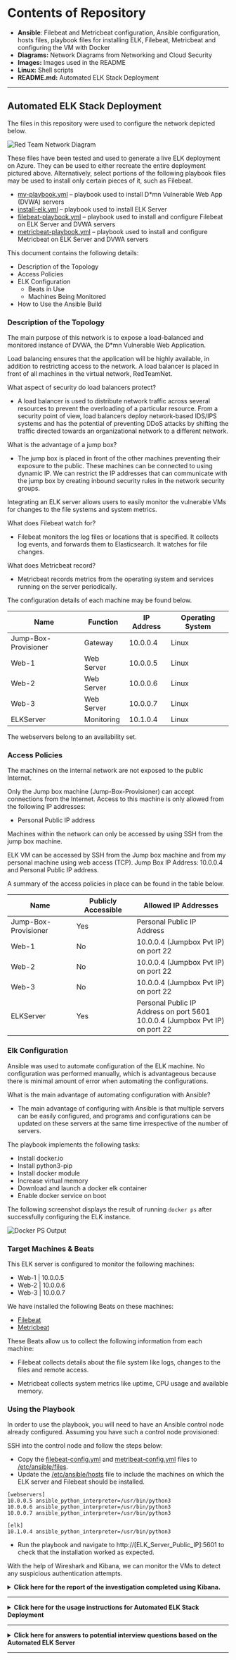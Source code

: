 # Contents of Repository

- **Ansible**: Filebeat and Metricbeat configuration, Ansible configuration, hosts files, playbook files for installing ELK, Filebeat, Metricbeat and configuring the VM with Docker
- **Diagrams:** Network Diagrams from Networking and Cloud Security
- **Images:** Images used in the README
- **Linux:** Shell scripts
- **README.md:** Automated ELK Stack Deployment

---

## Automated ELK Stack Deployment

The files in this repository were used to configure the network depicted below.

![Red Team Network Diagram](Images/Red_Team_Network_Diagram.png)

These files have been tested and used to generate a live ELK deployment on Azure. They can be used to either recreate the entire deployment pictured above. Alternatively, select portions of the following playbook files may be used to install only certain pieces of it, such as Filebeat.

* [my-playbook.yml](Ansible/my-playbook.yml) – playbook used to install D*mn Vulnerable Web App (DVWA) servers
* [install-elk.yml](Ansible/install-elk.yml) – playbook used to install ELK Server
* [filebeat-playbook.yml](Ansible/filebeat-playbook.yml) – playbook used to install and configure Filebeat on ELK Server and DVWA servers
* [metricbeat-playbook.yml](Ansible/metricbeat-playbook.yml) – playbook used to install and configure Metricbeat on ELK Server and DVWA servers

This document contains the following details:
- Description of the Topology
- Access Policies
- ELK Configuration
  - Beats in Use
  - Machines Being Monitored
- How to Use the Ansible Build


### Description of the Topology

The main purpose of this network is to expose a load-balanced and monitored instance of DVWA, the D*mn Vulnerable Web Application.

Load balancing ensures that the application will be highly available, in addition to restricting access to the network. A load balancer is placed in front of all machines in the virtual network, RedTeamNet.

What aspect of security do load balancers protect?

- A load balancer is used to distribute network traffic across several resources to prevent the overloading of a particular resource. From a security point of view, load balancers deploy network-based IDS/IPS systems and has the potential of preventing DDoS attacks by shifting the traffic directed towards an organizational network to a different network.

What is the advantage of a jump box?

- The jump box is placed in front of the other machines preventing their exposure to the public. These machines can be connected to using dynamic IP. We can restrict the IP addresses that can communicate with the jump box by creating inbound security rules in the network security groups.

Integrating an ELK server allows users to easily monitor the vulnerable VMs for changes to the file systems and system metrics.

What does Filebeat watch for?

- Filebeat monitors the log files or locations that is specified. It collects log events, and forwards them to Elasticsearch. It watches for file changes.

What does Metricbeat record?

 - Metricbeat records metrics from the operating system and services running on the server periodically.

The configuration details of each machine may be found below.

| Name                 	| Function   	|  IP Address 	| Operating System 	|
|----------------------	|------------	|-------------	|------------------	|
| Jump-Box-Provisioner 	| Gateway    	| 10.0.0.4    	| Linux            	|
| Web-1                	| Web Server 	| 10.0.0.5    	| Linux            	|
| Web-2                	| Web Server 	| 10.0.0.6    	| Linux            	|
| Web-3                	| Web Server 	| 10.0.0.7    	| Linux            	|
| ELKServer            	| Monitoring  	| 10.1.0.4    	| Linux            	|

The webservers belong to an availability set.

### Access Policies

The machines on the internal network are not exposed to the public Internet. 

Only the Jump box machine (Jump-Box-Provisioner) can accept connections from the Internet. Access to this machine is only allowed from the following IP addresses:

- Personal Public IP address

Machines within the network can only be accessed by using SSH from the jump box machine.

ELK VM can be accessed by SSH from the Jump box machine and from my personal machine using web access (TCP). 
Jump Box IP Address:  10.0.0.4 and Personal Public IP address.

A summary of the access policies in place can be found in the table below.

| Name                 	| Publicly Accessible 	| Allowed IP Addresses                                                            	|
|----------------------	|---------------------	|---------------------------------------------------------------------------------	|
| Jump-Box-Provisioner 	| Yes                 	| Personal Public IP Address                                                      	|
| Web-1                	| No                  	| 10.0.0.4 (Jumpbox Pvt IP) on port 22                                            	|
| Web-2                	| No                  	| 10.0.0.4 (Jumpbox Pvt IP) on port 22                                            	|
| Web-3                	| No                  	| 10.0.0.4 (Jumpbox Pvt IP) on port 22                                            	|
| ELKServer            	| Yes                 	| Personal Public IP Address on port 5601<br>10.0.0.4 (Jumpbox Pvt IP) on port 22 	|

### Elk Configuration

Ansible was used to automate configuration of the ELK machine. No configuration was performed manually, which is advantageous because there is minimal amount of error when automating the configurations.

What is the main advantage of automating configuration with Ansible?

- The main advantage of configuring with Ansible is that multiple servers can be easily configured, and programs and configurations can be updated on these servers at the same time irrespective of the number of servers.

The playbook implements the following tasks:

* 	Install docker.io
*	Install python3-pip
*	Install docker module
*	Increase virtual memory
*	Download and launch a docker elk container
*	Enable docker service on boot

The following screenshot displays the result of running `docker ps` after successfully configuring the ELK instance.

![Docker PS Output](Images/docker_ps_output.png)

### Target Machines & Beats
This ELK server is configured to monitor the following machines:

*	Web-1 | 10.0.0.5
*	Web-2 | 10.0.0.6
*	Web-3 | 10.0.0.7

We have installed the following Beats on these machines:

*	[Filebeat](Ansible/filebeat-playbook.yml)
*	[Metricbeat](Ansible/metricbeat-playbook.yml)

These Beats allow us to collect the following information from each machine:

- Filebeat collects details about the file system like logs, changes to the files and remote access.

- Metricbeat collects system metrics like uptime, CPU usage and available memory.

### Using the Playbook
In order to use the playbook, you will need to have an Ansible control node already configured. Assuming you have such a control node provisioned: 

SSH into the control node and follow the steps below:
*	Copy the [filebeat-config.yml](Ansible/filebeat-config.yml) and [metribeat-config.yml](Ansible/metricbeat-config.yml) files to [/etc/ansible/files](Ansible/ansible.cfg).
*	Update the [/etc/ansible/hosts](Ansible/hosts) file to include the machines on which the ELK server and Filebeat should be installed. 

```
[webservers]
10.0.0.5 ansible_python_interpreter=/usr/bin/python3
10.0.0.6 ansible_python_interpreter=/usr/bin/python3
10.0.0.7 ansible_python_interpreter=/usr/bin/python3

[elk]
10.1.0.4 ansible_python_interpreter=/usr/bin/python3
```
*	Run the playbook and navigate to http://[ELK_Server_Public_IP]:5601 to check that the installation worked as expected.

With the help of Wireshark and Kibana, we can monitor the VMs to detect any suspicious authentication attempts.

<details><summary><b> Click here for the report of the investigation completed using Kibana. </b> </summary>
<br> 
1.	In the last 7 days, how many unique visitors were located in India?

```Answer : 223```

![Unique visitors located in India](Images/India_unique.png)
	
2.	In the last 24 hours of the visitors from China, how many were using Mac OSX?
	
```Answer : 13```
	
![Visitors from China using Mac OSX](Images/China_macox.png)
	
3.	In the last 2 days, what percentage of visitors received 404 errors? How about 503 errors?

```Answer : 404 – 0% ; 503 – 0%```
	
![Percentage of visitors who received 404 errors and 503 errors](Images/404_503_errors.png)
 
4.	In the last 7 days, what country produced the majority of the traffic on the website?

```Answer : China```
	
![Country that produced the majority of the traffic on the website](Images/Majority_traffic.png)
 

5.	Of the traffic that's coming from that country, what time of day had the highest amount of activity?

```Answer : 10 am and 12 pm```
	
![Time of the day that had the highest amount of activity](Images/Highest_amount_of_traffic_10.png)

![Time of the day that had the highest amount of activity](Images/Highest_amount_of_traffic_12.png)

6.	List all the types of downloaded files that have been identified for the last 7 days, along with a short description of each file type.

- **gz:** .gz files are archived files compressed by the standard GNU zip (gzip) compression algorithm. It stands for Gnu Zipped Archive.
- **css:** .css files are used to format the contents of a webpage like indentation, font, size, color, line spacing, border and location of HTML information on a webpage. It stands for Cascading Style Sheet. 
- **zip:** .zip files are archive file that contains one or more compressed files or directories. It supports lossless data compression. It stands for zipped file.
- **deb:** A .deb file is a Debian Software Package file used by Debian Linux Distribution and its variants. Each DEB file is a standard Unix archive that contains two .tar archives: one for installer control information and another for installable data.
- **rpm:** .rpm file is an installation package originally developed for the Red Hat Linux operating system. It stands for Red Hat Package Manager File.

![Types of downloaded files that have been identified for the last 7 days](Images/Downloaded_files.png)

From Unique Visitors Vs. Average Bytes chart,

7.	Locate the time frame in the last 7 days with the most amount of bytes (activity).

```Answer: 6 pm on 20th March 2022```

![Time frame in the last 7 days with the most amount of bytes](Images/Time_frame_most_amount_of_bytes.png) 

8.	In your own words, is there anything that seems potentially strange about this activity?

```Answer: It is strange that a single visitor is using a much higher number of bytes (15709) than other visitors.```
	
On filtering the data by this event, 

9.	What is the timestamp for this event?

```Answer: The time stamp is 19:55 for the filter Mar 20, 2022 @ 18:00:0 Mar 20, 2022 @ 21:00:0.```

![Time stamp of the event with the most amount of bytes](Images/Time_stamp_most_amount_of_bytes.png)

10.	What kind of file was downloaded?

```Answer:  An rpm file```

![Kind of file that was downloaded](Images/Kind_of_file_most_amount_of_bytes.png)

11.	From what country did this activity originate?

```Answer: India```
	
![Country from where the activity originated](Images/Country_originated_most_amount_of_bytes.png)

12.	What HTTP response codes were encountered by this visitor?

```Answer: 200```

![HTTP response codes encountered by the visitor](Images/HTTP_response_codes_most_amount_of_bytes.png)

Switch over to the Kibana Discover page,

13.	What is the source IP address of this activity?

```Answer: 35.143.166.159```

14.	What are the geo coordinates of this activity?

```Answer: { "lat": 43.34121, "lon": -73.6103075 }```
 
![Source IP address and geo coordinates of the activity](Images/Source_IP_most_amount_of_bytes.png)

15.	What OS was the source machine running?

```Answer: Windows 8```

![OS of the source machine](Images/OS_source_url_machine_most_amount_of_bytes.png) 

16.	What is the full URL that was accessed?

```Answer: https://artifacts.elastic.co/downloads/beats/metricbeat/metricbeat-6.3.2-i686.rpm```

![URL that was accessed](Images/URL_most_amount_of_bytes.png)  

17.	From what website did the visitor's traffic originate?

```Answer: Facebook```

![Website from where the visitor's traffic originated](Images/Website_originated_most_amount_of_bytes.png)  

18.	What do you think the user was doing?

```Answer:  I think the user was trying to download an installation package (Metricbeat) for Linux from the website.```

19.	Was the file they downloaded malicious? If not, what is the file used for?

```Answer: The installation does not seem malicious but could be. The file is usually used to download or update Metricbeat.```

20.	Is there anything that seems suspicious about this activity?

```Answer: Yes, the referrer for the download website was Facebook.```

21.	Is any of the traffic you inspected potentially outside of compliance guidelines?

```Answer: Since the download link was posted on Facebook, it might be outside of compliance guidelines. Ideally speaking, it is not expected to have a download/update link posted to social media.```

In order to verify the ELK Server is functioning properly and Filebeat and Metricbeat are collecting data correctly, the following tasks are performed:

1.	Generate a high amount of failed SSH login attempts and verify that Kibana is picking up this activity.
2.	Generate a high amount of CPU usage on the pen-testing machines and verify that Kibana picks up this data.
3.	Generate a high amount of web requests to your pen-testing servers and make sure that Kibana is picking them up.

#### Generate a high amount of failed SSH login attempts

1.	Instead of accessing the Web-1 through the Ansible container, we connect from the Jumpbox. This would record the failed login attempts because the Ansible container contains our SSH keys.

	```ssh RedAdmin@10.0.0.5```

2.	Ran the above command in a loop to generate failed login log entries.

	```for i in {1..10}; do ssh RedAdmin@10.0.0.5; done```

**Syntax breakdown:**
	
- `for` begins the `for` loop.
- `i` creates a variable named `i` that will hold each number in our list.
- `{1..10}` creates a list of 10 numbers, each of which will be given to our `i` variable.
- `;` separates the portions of `for` loop when written on one line.
- `do` indicates the action taken by each loop.
- `ssh RedAdmin@10.0.0.5` is the command `do` runs.
- `;` separates the portions of `for` loop when written on one line.
- `done` closes the `for`- loop.

![Loop to generate failed login log entries](Images/Loop_to_generate_failed_login_log_entries.png)

3.	Checked Kibana logs if the login attempts were recorded.

![Kibana failed login log entries](Images/Kibana_failed_login_log_entries.png) 

**Bonus:** Created a nested loop that generates SSH login attempts across all webservers.

```while true; do for i in {5..7}; do ssh RedAdmin@10.0.0.$i; done; done```

**Syntax Breakdown:**

- `i` creates a variable named `i` that will hold each number in our list.
- `{5..7}` creates a list of numbers (5, 6 and 7), each of which will be given to `i` variable to represent the IP addresses of the webservers.
- `;` separates the portions of `for` loop when it is written on one line.
- `do` indicates the action taken each loop.
- `ssh RedAdmin@10.0.0.$i` is the command `do` runs . It is passing in the `$i` variable so the ssh command will be run on each webserver.
- `;` separates the portions of `for` loop when it is written on one line.
- `done` closes the for loop.

![Loop to generate failed login log entries to all webservers](Images/Loop_to_generate_failed_login_log_entries_to_all_VMs.png) 

#### Generate a high amount of CPU usage on the pen-testing machines

1.	Started and attached to the Ansible container from the Jumpbox

	``sudo docker start competent_lumiere```
	``sudo docker attach competent_lumiere```

 ![Start and attach the Ansible container](Images/Started_and_attached_to_the_Ansible_container.png)

2.	Connected by SSH from the Ansible container to Web-1.

	```ssh RedAdmin@10.0.0.5```
	
 ![SSH connection from Ansible container to Web-1](Images/SSH_from_Ansible_container_to_web_1.png) 

3.	Intstalled the stress program.

	```sudo apt install stress```
	
 ![Install stress](Images/Install_stress.png) 

4.	Let stress run for a few minutes.

	```sudo stress --cpu 1```
	
  ![Run stress](Images/Run_stress.png) 

5.	Checked Kibana for the change in the system metrics.

 ![Check Kibana for change in metrics](Images/Kibana_check_change_metrics.png)  

6.	Ran the stress program on all three of the VMs and checked the Metric page on Kibana.

 ![Run stress program on Web-1 Inventory](Images/Stress_program_on_web_1_inventory.png)
	
 ![Run stress program on Web-1 CPU Usage](Images/Stress_program_on_web_1_CPU_usage.png)
	
 ![Run stress program on Web-2 Inventory](Images/Stress_program_on_web_2_inventory.png)
	
 ![Run stress program on Web-2 CPU Usage](Images/Stress_program_on_web_2_CPU_usage.png)
	
 ![Run stress program on Web-3 Inventory](Images/Stress_program_on_web_3_inventory.png)
	
 ![Run stress program on Web-3 CPU Usage](Images/Stress_program_on_web_3_CPU_usage.png)
	

#### Generate a high amount of web requests to your pen-testing servers

1.	Logged into the Jumpbox.

	```ssh RedAdmin@13.83.47.196```

2.	Ran wget command to download index.html file.

	```wget 10.0.0.5```

3.	Listed the contents to view the fie downloaded.

	```ls```

4.	Ran a loop to generate a lot of web requests using wget.

	```for i in {1..10}; do wget 10.0.0.5; done```
	
**Syntax breakdown:**
	
- `for` begins the `for` loop.
- `i` in creates a variable named `i` that will hold each number in our list.
- `{1..10}` creates a list of 10 numbers, each of which will be given to our `i` variable.
- `;` separates the portions of `for` loop when written on one line.
- `do` indicates the action taken by each loop.
- `wget 10.0.0.5` is the command `do` runs.
- `;` separates the portions of `for` loop when written on one line.
- `done` closes the `for` loop

 ![Loop to generate a lot of web requests using wget](Images/Generate_lot_of_web_requests_using_wget.png)

On checking the Metrics page for Web-1 on Kibana, the following was noted:

![Kibana metrics for wget for Web 1](Images/Kibana_web_requests_using_wget_1.png)

![Kibana metrics for wget for Web 1](Images/Kibana_web_requests_using_wget_2.png)

**Bonus:** Since `wget` creates a lot of duplicate files, we use `rm` command to delete all files. We use the following command not to save any files.

```while true; do wget 10.0.0.5 -O /dev/null; done```

![Remove duplicate files](Images/Command_not_to_save_files.png)
 
**Bonus:** Write a nested loop that sends your wget command to all VMs over and over.
	
```while true; do for i in {5..7}; do wget -O /dev/null 10.0.0.$i; done; done```

**Syntax Breakdown:**
	
- `i` in creates a variable named `i` that will hold each number in our list.
- `{5..7}` creates a list of numbers (5, 6 and 7), each of which will be given to `i` variable to represent the IP addresses of the webservers.
- `;` separates the portions of `for` loop when it is written on one line.
- `do` indicates the action taken each loop.
- `wget 10.0.0.$i` is the command `do` runs . It is passing in the `$i` variable so the ssh command will be run on each webserver.
- `done` closes the `for` loop.
	
![Send wget command to all webservers](Images/Loop_that_sends_your_wget_command_to_all_VMs.png)

 </details>
 
---

<details><summary> <b> Click here for the usage instructions for Automated ELK Stack Deployment </b> </summary>
	
### Usage Instructions for Automated ELK Stack Deployment

#### Pre-requisites

- Azure Portal account
- Resource Group: RedTeam
- Virtual Network: RedTeamNet (10.0.0.0/16; Subnet – 10.0.0.0/24)
- Network Security Group: RedTeamSecurityGroup

	Rules:
	- Port 80 from workstation IP to VNet
	- Port 22 from 10.0.0.4 (Jump Box Provisioner) to VNet
	- Port 22 from workstation IP to 10.0.0.4 (Jump Box Provisioner)
	- Allow Vnet Inbound
	- Allow Azure Load Balancer Inbound
	- Deny All Inbound

- Jumpbox: Jump-Box-Provisioner with Ansible (Public IP: 13.83.47.196 Private IP: 10.0.0.4)
- Web Servers: Web-1 (Private IP: 10.0.0.5), Web-2 (Private IP: 10.0.0.6) and Web-3 (Private IP: 10.0.0.7)
- Load Balancer: RedTeamLoadBalancer (Front End IP: 13.64.143.159)

The diagram below shows the network diagram representing the pre-requisites.

 ![Red Team Network Diagram](Images/Red_Team_Network_Diagram.png)

### Instructions:

**Chapter 1: Create a new Virtual Network**

1.	On the Azure portal, create a new virtual network located in the same resource group where the pre-requisite VMs (web servers) are located and in a new region that is different from that of the other VMs. 

	- In my example, I had created RedTeamNet in US West zone and created ELKNet in US East zone.

 	![Create virtual network - Basics](Images/Create_virtual_network_basics.png)

	- Click Next. 
          The IP addresses space will be automatically created. 
          Select the default subnet.

 	![Create virtual network - IP Address](Images/Create_virtual_network_IP_address.png)

	- Click Next. 
          Leave the settings at default.

 	![Create virtual network - Security](Images/Create_virtual_network_security.png)

	- Click Next. 
          Leave the settings at default.

	![Create virtual network - Tags](Images/Create_virtual_network_tags.png)
 

	- Click Next. 
          Review the settings and click on Create.

 	![Create virtual network - Review and create](Images/Create_virtual_network_review_create.png)
	![Create virtual network - Deployment Completed](Images/Create_virtual_network_deployment_complete.png)

2.	Create a peer connection between your virtual networks.

	- Navigate to 'Virtual Network' in the Azure Portal.
          Select your new virtual network.

 	![Create peer network - Main Screen](Images/Create_peer_connection_main.png)
	![Create peer network - ELK Settings](Images/Create_peer_connection_elk_settings.png)
 
 	- Under ‘Settings’ on the left side, select ‘Peerings’.
       	  Click on ‘Add’ to create a new peering.
	
 	![Create peer network - Add New](Images/Create_peer_connection_add_new.png)

	- Add peering link names for the ELK virtual network and remote virtual network (RedTeamNet).
          Select remote virtual network (RedTeamNet) from the ‘Virtual Network’ dropdown.
          Leave the remaining settings as default.

	![Create peer network - Add Peerings Names](Images/Create_peer_connection_add_peering_names.png)
	![Create peer network - Virtual Network](Images/Create_peer_connection_virtual_network.png)


	- Click Next

	![Create peer network - Peering Created](Images/Peer_connection_created.png)
 
**Chapter 2: Create a new Virtual Machine**

1.	Create a new Ubuntu VM (ELKServer)in the virtual network with the following configurations:

	a.	RAM:  4 GB+

	You can use either of these machines:
	- Standard D2s v3 (2 vcpus, 8GiB memory)
	- Standard B2s (2vcpus, 4GiB memory

	In case you are unable to get the required VM, try deploying the VM in a different region.

	b.	Operating System:  Ubuntu Server 18.04 LTS – Gen2 (free services eligible)

	To get the SSH key created on the Ansible container running on your jump box, follow the steps below:

	 1. SSH into the jump box through the terminal on your workstation.
	 2. Run the docker commands to start and attach to your Ansible container.

		```
		sudo docker start (container_name)
		sudo docker attach (container_name)
		```
	3. Retrieve your public ssh key.
		```cat ~/.ssh/id_rsa.pub```
	
	![Create virtual network - Basics 1](Images/Create_VM_Basics_1.png)
	![Create virtual network - Basics 2](Images/Create_VM_Basics_2.png)
	![Create virtual network - Basics 3](Images/Create_VM_Basics_3.png) 

	Click Next.

	c.	Disks: Standard SSD for OS Disk Type. Leave the remaining settings as default.
 
	![Create virtual network - Disks 1](Images/Create_VM_Disks_1.png)
	![Create virtual network - Disks 2](Images/Create_VM_Disks_2.png)
	 
	Click Next.
	
	d.	IP Address:   Create a new static public IP Address.
	
	![Create virtual network - IP Address](Images/Create_VM_IP_addressing.png)

	Click Next.
	
	e.	Networking: The VM should be added to the new region where you have created the virtual network. A new basic Security Group to be created for this VM.

	![Create virtual network - Networking 1](Images/Create_VM_networking_1.png)
	![Create virtual network - Networking 2](Images/Create_VM_networking_2.png)

	Click Next.

	f.	Management: Leave the settings as default.

 	![Create virtual network - Management 1](Images/Create_VM_Management_1.png)
	![Create virtual network - Management 2](Images/Create_VM_Management_2.png)
 
	Click Next.

	g.	Advanced: Leave the settings as default.

 	![Create virtual network - Advanced 1](Images/Create_VM_advanced_1.png)
	![Create virtual network - Advanced 2](Images/Create_VM_advanced_2.png)
	![Create virtual network - Advanced 3](Images/Create_VM_advanced_3.png)

	Click Next.

	h.	Tags: Leave the settings as default.
 
	![Create virtual network - Tags](Images/Create_VM_tags.png)

	Click Review + create.

	![Create virtual network - Review and Create](Images/Create_VM_review_create.png)
 
	Click Create.

	![Create virtual network - Deployment Complete](Images/Create_VM_deployment_complete.png)
 
	Click Go to resource to view the ELKServer VM.
	
	![Create virtual network - ELKServer VM](Images/Create_VM_elk_server_created.png)
	
2.	To verify if the VM was created correctly, SSH into the VM using the private IP address  from the Ansible container on jump box.
	
	![SSH to ELKServer VM](Images/SSH_into_ELK_server.png)
 

**Chapter 3: Downloading and Configuring the Container**

Using Ansible, we can configure the new VM to function as an ELK Server.

1.	From the Ansible VM, change to /etc/ansible/ directory.

	```cd /etc/ansible/```

2.	Add the new VM to Ansible’s hosts file for Ansible to understand the list of machines it can discover and connect to.

	```nano hosts```

3.	Add [elk] group and IP address of the ELKServer VM.
	We can specify the groups on which the playbooks should be run.

 	![Hosts file](Images/Hosts_file.png)

4.	Create the playbook to configure the ELK Server. The playbook should run on the [elk] group.

	The playbook should:
	- Install docker.io (Docker engine) and python3-pip (Python software installer) packages.
	- Install docker, the Python client for Docker which required by Ansible to control the state of Docker containers.
	- Download the Docker container called sebp/elk:761.
	- Configure the container to start with the following port mappings: 
		- 5601:5601
		- 9200:9200
		- 5044:5044
	- Start the container
	- Enables the docker service on boot

	```nano install-elk.yml```
	
	![Install ELK Server Playbook 1](Images/Install_elk_1.png)
	![Install ELK Server Playbook 2](Images/Install_elk_2.png)
	 

**Chapter 4: Launching and Exposing the Container**

1.	Run the playbook

	```ansible-playbook -m install-elk.yml```
	
 	![Run Install ELK Playbook](Images/Run_install_elk.png)

2.	SSH into the ELK Server VM and ensure sebp/elk:761 container is running.

	```docker ps```

 	![Docker PS Output](Images/docker_ps_output.png)
	
 
**Chapter 5: Identity and Access Management**

1.	On the Azure portal, navigate to network security groups.

 	![Network Security Groups](Images/IAM_network_security_groups.png)

2.	Create an inbound security rule in the network security group to allow traffic over TCP 5601 from the workstation public IP to the ELK Server and to restrict other access to the ELK Server.

 	![Inbound Security Rule 1](Images/IAM_NSG_security_rule_1.png)
	![Inbound Security Rule 2](Images/IAM_NSG_security_rule_2.png)

3.	Click Add.

 	![Inbound Security Rule Added](Images/IAM_NSG_security_rule_added.png)

4.	Navigate to http://[ELK-VM.External.IP]:5601/app/kibana to verify access to ELK Server.

 	![Verify Access to ELK Server](Images/'Kibana server landing page'.png)


**Chapter 6: Installing Filebeat on the DVWA Container**

1.	Click 'Explore on my Own' on the Kibana server landing page.

 	![Kibana Server Landing Page](Images/Kibana_server_landing_page.png)

2.	Click Add Log Data.

 	![Add log data](Images/Install_filebeat_add_log_data.png)

3.	Choose System Logs.
	Click on the DEB tab under Getting Started.
	
	![Choose system logs](Images/Install_filebeat_system_logs.png)	

 	The Filebeat installation instructions can be found here which is used for installing Filebeat using ansible playbook.

4.	Install Filebeat using the commands displayed on the Kibana server landing page.

 	![Install Filebeat using the instructions](Images/Install_filebeat_using_instructions.png)	

5.	Install Elasticsearch using the following commands:

	```
	curl -L -O https://artifacts.elastic.co/downloads/elasticsearch/elasticsearch-7.6.2-amd64.deb
	sudo dpkg -i elasticsearch-7.6.2-amd64.deb
	sudo /etc/init.d/elasticsearch start
	```
 	![Install Elasticsearch](Images/Install_elasticsearch.png)
	
6.	SSH into your Jumpbox.
7.	Start and attach to the docker container.
8.	Run the following curl command to get the filebeat configuration file:

	curl https://gist.githubusercontent.com/slape/5cc350109583af6cbe577bbcc0710c93/raw/eca603b72586fbe148c11f9c87bf96a63cb25760/Filebeat

 	![Get filebeat configuration file](Images/Get_filebeat_configration_file.png)

9.	Copy the content to a new file (filebeat-config.yml)

 	![Create filebeat configuration file](Images/Filebeat_configuration_file_create.png)

	- Edit the username and password to elastic and changeme respectively in the configuration file. Also, replace the IP address with the IP address of your ELK Server VM.

 	![Add username, password and change IP address in output.elastic](Images/Filebeat_configuration_file_username_password.png)

	- Scroll to line #1806 (setup.kibana) and replace the IP address with the IP address of your ELK machine.
	
	![Change IP address in setup.kibana](Images/Filebeat_configuration_file_setup_kibana.png)
	
 
**Chapter 7: Creating the Filebeat Installation Play**

1.	Create a playbook to install Filebeat in /etc/ansible/roles/ directory. (filebeat-playbook.yml) with the following tasks:

	- Download the .deb file from artifacts.elastic.co.
	- Install the .deb file.
	- Copy the Filebeat configuration file from the Ansible container to the WebVM(s) Filebeat was installed. 
	- Enable and configure the system modules
 	- Setup Filebeat
	- Start Filebeat service
	- Enable the Filebeat service on boot.

 	![Create filebeat playbook 1](Images/Filebeat_playbook_create.png)
	![Create filebeat playbook 2](Images/Filebeat_playbook_1.png)
	![Create filebeat playbook 3](Images/Filebeat_playbook_2.png)

2.	Save the file.
3.	Run the playbook.

	![Run filebeat playbook 2](Images/Run_filebeat_playbook_1.png)
	![Run filebeat playbook 3](Images/Run_filebeat_playbook_2.png)
 
	
**Chapter 8: Verifying Installation and Playbook**

1.	Navigate to the Filebeat installation page on Kibana.
2.	On the same page, scroll to Step 5: Module Status and click Check Data.
3.	Scroll to the bottom of the page and click Verify Incoming Data.

 	![Verify filebeat installation and Playbook](Images/Verify_installation_Playbook_filebeat.png)
 

**Chapter 9: Creating a Play to Install Metricbeat**

1.	Click 'Explore on my Own' on the Kibana server landing page.

 

2.	Click Add Metric Data.

 


3.	Click Docker Metrics.
Click the DEB tab under Getting Started.

 

The Metricbeat installation instructions can be found here which is used for installing Metricbeat using ansible playbook.

4.	Install Metricbeat using the commands displayed on the Kibana server landing page.

 

5.	SSH into your Jumpbox.
6.	Start and attach to the docker container.
7.	Copy the content of the Metricbeat configuration file template to a new file (metricbeat-config.yml)

 
7.1 Edit the username and password to elastic and changeme respectively in the configuration file. Also, replace the IP address with the IP address of your ELK Server VM.

 

7.2 Scroll to line #1806 (setup.kibana) and replace the IP address with the IP address of your ELK machine.


 

8.	Create a playbook to install Filebeat in /etc/ansible/roles/ directory. (filebeat-playbook.yml) with the following tasks:

•	Download the .deb file from artifacts.elastic.co.
•	Install the .deb file.
•	Copy the Metribeat configuration file from the Ansible container to the WebVM(s) Metricbeat was installed. 
•	Enable and configure the docker module for metricbeat
•	Setup Metricbeat
•	Start Metricbeat service
•	Enable the Metricbeat service on boot

 


 

 

9.	Save the file.
10.	Run the playbook.

 
 

11.	Navigate to the Filebeat installation page on Kibana.
12.	On the same page, scroll to Step 5: Module Status and click Check Data.
13.	Scroll to the bottom of the page and click Verify Incoming Data.

 


	
</details>

---

<details><summary> <b> Click here for answers to potential interview questions based on the Automated ELK Server </b> </summary>

---

### Interview Questions and Answers

Question 1: Faulty Firewall

Suppose you have a firewall that's supposed to block SSH connections, but instead lets them through. How would you debug it?

1. Restate the problem

In order to restrict access to the VMs in your network, we need to deploy firewalls. Firewalls provide protection against outside cyberattacks by shielding the network from malicious traffic. A set of rules must be created to allow or deny traffic and access in the network. In case of an event where the firewall in place allows SSH connections when it is not supposed to, it can cause severe consequences like unauthorized access leading to breach of secure data.

2. Provide a Concrete Example Scenario

During the project on automated ELK server deployment which we had done during the cybersecurity bootcamp, we had set up a network with 4 VMs connected to another VM which was configured as a jump box. Only the jump box VM could be accessed from the Internet using SSH. The other VMs are accessed through the jump box using SSH. If we try to access a VM that does not accept SSH connections, our access will be denied since the security rules do not permit the access.

3. Explain the Solution Requirements

Only the jump box can connect using SSH to the other VMs while the VMs cannot to each using SSH. In case the VMs connect to each other using SSH, it would mean that the firewall rules are not configured to block the access or if the rules are already in place, it could be a security attack. Further, we would need to review the existing firewalls rules. To verify whether the rules are functional, we would conduct SSH login attempts on all the VMs.

4. Explain the Solution Details

On Azure UI, we can check the settings for the network security groups which lists down the currently set security rules in the network – destination ports, source, and destination. We can attempt SSH logins on all VMs from different IP addresses and between the VMs. We can test the connection for SSH for each VM to check if firewall allows/blocks the connection.

5. Identify Advantages/Disadvantages of the Solution

Since we have created an inbound security rule that Jump box can be only accessed from my personal IP address and other VMs can only be accessed through the jump box, I believe the solution guarantees that the Project 1 network is now "immune" to all unauthorized access.

</details>

---
